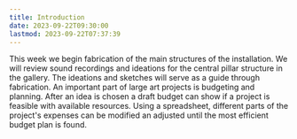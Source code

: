 ```yaml
---
title: Introduction
date: 2023-09-22T09:30:00
lastmod: 2023-09-22T07:37:39
---
```


This week we begin fabrication of the main structures of the installation. We will review sound recordings and ideations for the central pillar structure in the gallery. The ideations and sketches will serve as a guide through fabrication. An important part of large art projects is budgeting and planning. After an idea is chosen a draft budget can show if a project is feasible with available resources. Using a spreadsheet, different parts of the project's expenses can be modified an adjusted until the most efficient budget plan is found.
